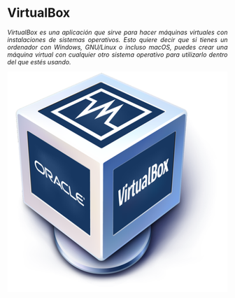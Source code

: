 # VirtualBox

<cite style="display:block; text-align: justify">VirtualBox es una aplicación que sirve para hacer máquinas virtuales con instalaciones de sistemas operativos. Esto quiere decir que si tienes un ordenador con Windows, GNU/Linux o incluso macOS, puedes crear una máquina virtual con cualquier otro sistema operativo para utilizarlo dentro del que estés usando.</cite>

![VirtualBox](img_Instalacion_Hipervisor/img0.png)